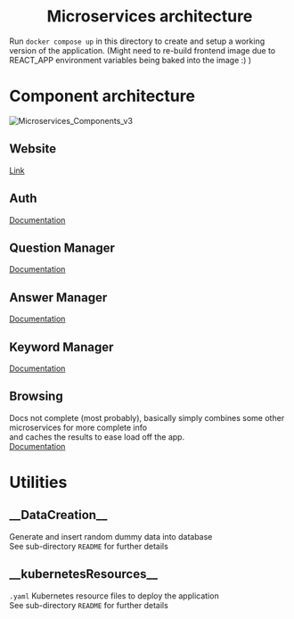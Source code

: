 <div align="center">

# Microservices architecture
</div>

Run `docker compose up` in this directory to create and setup a working version of the application. (Might need to re-build frontend image due to REACT_APP environment variables being baked into the image :) )

# Component architecture
![Microservices_Components_v3](https://user-images.githubusercontent.com/65095699/125166082-94109b80-e1a2-11eb-8f84-0994a134b634.jpg)

## Website
[Link](http://saas-15.ddns.net:4000/)

## Auth
[Documentation](http://saas-15.ddns.net:40000/spec/)

## Question Manager
[Documentation](http://saas-15.ddns.net:40001/spec/)

## Answer Manager
[Documentation](http://saas-15.ddns.net:40002/spec/)

## Keyword Manager
[Documentation](http://saas-15.ddns.net:40003/spec/)

## Browsing
Docs not complete (most probably), basically simply combines some other microservices for more complete info  
and caches the results to ease load off the app.  
[Documentation](http://saas-15.ddns.net:40004/spec/)


# Utilities
## \_\_DataCreation\_\_
Generate and insert random dummy data into database  
See sub-directory `README` for further details

## \_\_kubernetesResources\_\_
`.yaml` Kubernetes resource files to deploy the application  
See sub-directory `README` for further details
